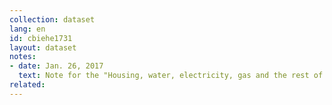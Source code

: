 ```yaml
---
collection: dataset
lang: en
id: cbiehe1731
layout: dataset
notes: 
- date: Jan. 26, 2017
  text: Note for the "Housing, water, electricity, gas and the rest of the fuel" - Ownership housing for households with personal (predominantly owner), the service is free, and the estimated rental value of housing accommodation has been added to the total amount.
related:
---
```

